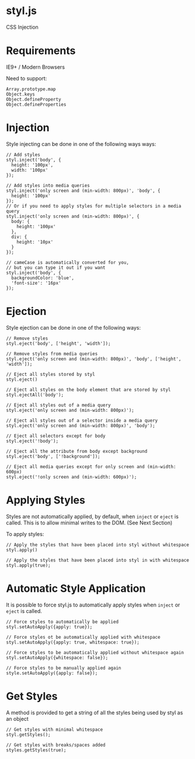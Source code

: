styl.js
=========

CSS Injection

Requirements
============

IE9+ / Modern Browsers

Need to support:
```
Array.prototype.map
Object.keys
Object.defineProperty
Object.defineProperties
```

Injection
=========

Style injecting can be done in one of the following ways ways:

```
// Add styles
styl.inject('body', {
  height: '100px',
  width: '100px'
});

// Add styles into media queries
styl.inject('only screen and (min-width: 800px)', 'body', {
  height: '100px'
});
// Or if you need to apply styles for multiple selectors in a media query
styl.inject('only screen and (min-width: 800px)', {
  body: {
    height: '100px'
  },
  div: {
    height: '10px'
  }
});

// cameCase is automatically converted for you, 
// but you can type it out if you want
styl.inject('body', {
  backgroundColor: 'blue',
  'font-size': '16px'
});
```

Ejection
========

Style ejection can be done in one of the following ways:

```
// Remove styles
styl.eject('body', ['height', 'width']);

// Remove styles from media queries
styl.eject('only screen and (min-width: 800px)', 'body', ['height', 'width']);

// Eject all styles stored by styl
styl.eject()

// Eject all styles on the body element that are stored by styl
styl.ejectAll('body');

// Eject all styles out of a media query
styl.eject('only screen and (min-width: 800px)');

// Eject all styles out of a selector inside a media query
styl.eject('only screen and (min-width: 800px)', 'body');

// Eject all selectors except for body
styl.eject('!body');

// Eject all the attribute from body except background
styl.eject('body', ['!background']);

// Eject all media queries except for only screen and (min-width: 600px)
styl.eject('!only screen and (min-width: 600px)');
```

Applying Styles
===============

Styles are not automatically applied, by default, when ```inject``` or ```eject``` is called. This is to allow minimal writes to the DOM. (See Next Section)

To apply styles:

```
// Apply the styles that have been placed into styl without whitespace
styl.apply()

// Apply the styles that have been placed into styl in with whitespace
styl.apply(true);
```

Automatic Style Application
===========================

It is possible to force styl.js to automatically apply styles when ```inject``` or ```eject``` is called.

```
// Force styles to automatically be applied
styl.setAutoApply({apply: true});

// Force styles ot be automatically applied with whitespace
styl.setAutoApply({apply: true, whitespace: true});

// Force styles to be automatically applied without whitespace again
styl.setAutoApply({whitespace: false});

// Force styles to be manually applied again
style.setAutoApply({apply: false});
```

Get Styles
==========

A method is provided to get a string of all the styles being used by styl as an object

```
// Get styles with minimal whitespace
styl.getStyles();

// Get styles with breaks/spaces added
styles.getStyles(true);
```